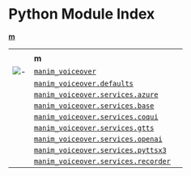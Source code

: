 # Python Module Index

[**m**](https://voiceover.manim.community/en/stable/py-modindex.html#cap-m)

|     |     |     |
| --- | --- | --- |
|  |  |  |
|  | **m** |  |
| ![-](https://voiceover.manim.community/en/stable/_static/minus.png) | [`manim_voiceover`](https://voiceover.manim.community/en/stable/api.html#module-manim_voiceover) |  |
|  | [`manim_voiceover.defaults`](https://voiceover.manim.community/en/stable/api.html#module-manim_voiceover.defaults) |  |
|  | [`manim_voiceover.services.azure`](https://voiceover.manim.community/en/stable/api.html#module-manim_voiceover.services.azure) |  |
|  | [`manim_voiceover.services.base`](https://voiceover.manim.community/en/stable/api.html#module-manim_voiceover.services.base) |  |
|  | [`manim_voiceover.services.coqui`](https://voiceover.manim.community/en/stable/api.html#module-manim_voiceover.services.coqui) |  |
|  | [`manim_voiceover.services.gtts`](https://voiceover.manim.community/en/stable/api.html#module-manim_voiceover.services.gtts) |  |
|  | [`manim_voiceover.services.openai`](https://voiceover.manim.community/en/stable/api.html#module-manim_voiceover.services.openai) |  |
|  | [`manim_voiceover.services.pyttsx3`](https://voiceover.manim.community/en/stable/api.html#module-manim_voiceover.services.pyttsx3) |  |
|  | [`manim_voiceover.services.recorder`](https://voiceover.manim.community/en/stable/api.html#module-manim_voiceover.services.recorder) |  |